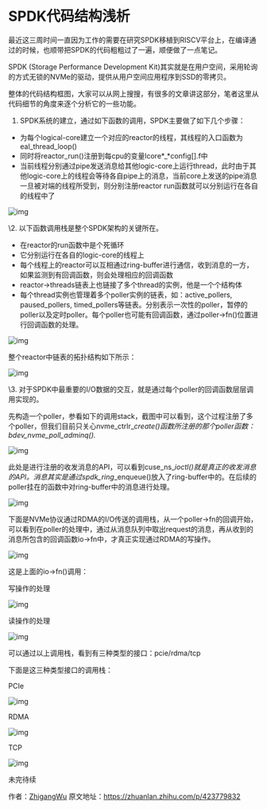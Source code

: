 # SPDK代码结构浅析

最近这三周时间一直因为工作的需要在研究SPDK移植到RISCV平台上，在编译通过的时候，也顺带把SPDK的代码粗粗过了一遍，顺便做了一点笔记。

SPDK (Storage Performance Development Kit)其实就是在用户空间，采用轮询的方式无锁的NVMe的驱动，提供从用户空间应用程序到SSD的零拷贝。

整体的代码结构框图，大家可以从网上搜搜，有很多的文章讲这部分，笔者这里从代码细节的角度来逐个分析它的一些功能。

1. SPDK系统的建立，通过如下函数的调用，SPDK主要做了如下几个步骤：

- 为每个logical-core建立一个对应的reactor的线程，其线程的入口函数为eal_thread_loop()
- 同时将reactor_run()注册到每cpu的变量lcore*_*config[].f中
- 当前线程分别通过pipe发送消息给其他logic-core上运行thread，此时由于其他logic-core上的线程会等待各自pipe上的消息，当前core上发送的pipe消息一旦被对端的线程所受到，则分别注册reactor run函数就可以分别运行在各自的线程中了

![img](https://pic1.zhimg.com/80/v2-087e2062baaceaf228e8b7cae1ed0768_720w.webp)

\2. 以下函数调用栈是整个SPDK架构的关键所在。

- 在reactor的run函数中是个死循环
- 它分别运行在各自的logic-core的线程上
- 每个线程上的reactor可以互相通过ring-buffer进行通信，收到消息的一方，如果监测到有回调函数，则会处理相应的回调函数
- reactor->threads链表上也链接了多个thread的实例，他是一个个结构体
- 每个thread实例也管理着多个poller实例的链表，如：active_pollers, paused_pollers, timed_pollers等链表。分别表示一次性的poller，暂停的poller以及定时poller。每个poller也可能有回调函数，通过poller->fn()位置进行回调函数的处理。

![img](https://pic3.zhimg.com/v2-80bdb5af3016214773636c7551fd6b96_r.jpg)

整个reactor中链表的拓扑结构如下所示：

![img](https://pic3.zhimg.com/v2-992b1c825b0d41a4c720c34a6d64c682_r.jpg)

\3. 对于SPDK中最重要的I/O数据的交互，就是通过每个poller的回调函数层层调用实现的。

先构造一个poller，参看如下的调用stack，截图中可以看到，这个过程注册了多个poller，但我们目前只关心nvme_ctrlr_*create()函数所注册的那个poller函数：bdev_nvme_poll_adminq().*

![img](https://pic3.zhimg.com/80/v2-8ca6f356c92535e95255b00f48e3235e_720w.webp)

此处是进行注册的收发消息的API，可以看到cuse_ns_*ioctl()就是真正的收发消息的API。消息其实是通过spdk_ring*_enqueue()放入了ring-buffer中的。在后续的poller挂在的函数中对ring-buffer中的消息进行处理。

![img](https://pic4.zhimg.com/80/v2-70a1b86b887c0642109b22fec5fd54ff_720w.webp)

下面是NVMe协议通过RDMA的I/O传送的调用栈，从一个poller->fn的回调开始，可以看到在poller的处理中，通过从消息队列中取出request的消息，再从收到的消息所包含的回调函数io->fn中，才真正实现通过RDMA的写操作。

![img](https://pic4.zhimg.com/v2-ed1d905708f361cff86472e6103e8d93_r.jpg)

这是上面的io->fn()调用：

写操作的处理

![img](https://pic1.zhimg.com/80/v2-ae175d15efaa8a2ff66b9fb35856b648_720w.webp)

读操作的处理

![img](https://pic4.zhimg.com/80/v2-134dee5b14ea6068ef676c7dd3982adf_720w.webp)

可以通过以上调用栈，看到有三种类型的接口：pcie/rdma/tcp

下面是这三种类型接口的调用栈：

PCIe

![img](https://pic2.zhimg.com/80/v2-26def3b9b3622e7dddb75e358f498229_720w.webp)

RDMA

![img](https://pic1.zhimg.com/v2-557b57b12c91a0ddb6ba51f1e27c4d20_r.jpg)

TCP

![img](https://pic3.zhimg.com/v2-3418a773aa15b7652238bd2ba185dc42_r.jpg)

未完待续

作者：[ZhigangWu](https://www.zhihu.com/people/wu_zhigang)  原文地址：https://zhuanlan.zhihu.com/p/423779832